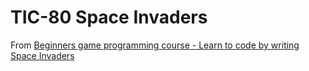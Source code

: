 # TIC-80 Space Invaders 

From [Beginners game programming course - Learn to code by writing Space Invaders](https://www.youtube.com/playlist?list=PLvOT6zBnJyYF3FzmfXz2QXMA8xk7JHA_b)
